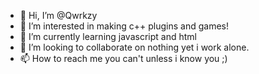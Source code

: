 - 👋 Hi, I’m @Qwrkzy
- 👀 I’m interested in making c++ plugins and games!
- 🌱 I’m currently learning javascript and html
- 💞️ I’m looking to collaborate on nothing yet i work alone.
- 📫 How to reach me you can't unless i know you ;)

<!---
Qwrkzy/Qwrkzy is a ✨ special ✨ repository because its `README.md` (this file) appears on your GitHub profile.
You can click the Preview link to take a look at your changes.
--->
